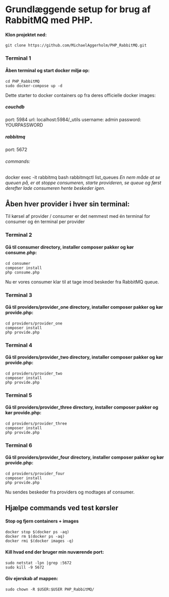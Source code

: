 # Grundlæggende setup for brug af RabbitMQ med PHP.

#### Klon projektet ned:
```
git clone https://github.com/MichaelAggerholm/PHP_RabbitMQ.git
```

### Terminal 1
#### Åben terminal og start docker miljø op:
```
cd PHP_RabbitMQ
sudo docker-compose up -d
```
Dette starter to docker containers op fra deres officielle docker images:
##### couchdb
port: 5984
url: localhost:5984/_utils
username: admin
password: YOURPASSWORD

##### rabbitmq
port: 5672
###### commands:
docker exec -it rabbitmq bash
rabbitmqctl list_queues
_En nem måde at se queuen på, er at stoppe consumeren, starte provideren, se queue og først derefter lade consumeren hente beskeder igen._

## Åben hver provider i hver sin terminal:
Til kørsel af provider / consumer er det nemmest med én terminal for consumer og én terminal per provider

### Terminal 2
#### Gå til consumer directory, installer composer pakker og kør consume.php:
```
cd consumer
composer install
php consume.php
```
Nu er vores consumer klar til at tage imod beskeder fra RabbitMQ queue.

### Terminal 3
#### Gå til providers/provider_one directory, installer composer pakker og kør provide.php:
```
cd providers/provider_one
composer install
php provide.php
```

### Terminal 4
#### Gå til providers/provider_two directory, installer composer pakker og kør provide.php:
```
cd providers/provider_two
composer install
php provide.php
```

### Terminal 5
#### Gå til providers/provider_three directory, installer composer pakker og kør provide.php:
```
cd providers/provider_three
composer install
php provide.php
```
### Terminal 6
#### Gå til providers/provider_four directory, installer composer pakker og kør provide.php:
```
cd providers/provider_four
composer install
php provide.php
```

Nu sendes beskeder fra providers og modtages af consumer.

## Hjælpe commands ved test kørsler

#### Stop og fjern containers + images
```
docker stop $(docker ps -aq)
docker rm $(docker ps -aq)
docker rmi $(docker images -q)
```

#### Kill hvad end der bruger min nuværende port:
```
sudo netstat -lpn |grep :5672
sudo kill -9 5672
```

#### Giv ejerskab af mappen:
```
sudo chown -R $USER:$USER PHP_RabbitMQ/
```